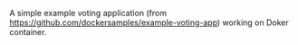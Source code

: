 A simple example voting application (from https://github.com/dockersamples/example-voting-app) working on Doker container.